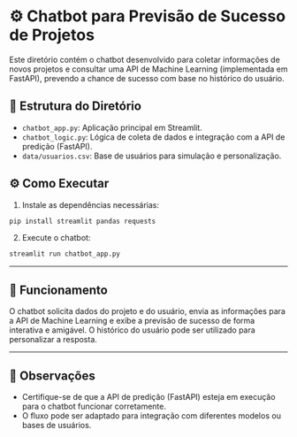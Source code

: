 # ⚙️ Chatbot para Previsão de Sucesso de Projetos

Este diretório contém o chatbot desenvolvido para coletar informações de novos projetos e consultar uma API de Machine Learning (implementada em FastAPI), prevendo a chance de sucesso com base no histórico do usuário.

## 🔷 Estrutura do Diretório

- `chatbot_app.py`: Aplicação principal em Streamlit.
- `chatbot_logic.py`: Lógica de coleta de dados e integração com a API de predição (FastAPI).
- `data/usuarios.csv`: Base de usuários para simulação e personalização.

## ⚙️ Como Executar

1. Instale as dependências necessárias:
```bash
pip install streamlit pandas requests
```

2. Execute o chatbot:
```bash
streamlit run chatbot_app.py
```

---
## 🔹 Funcionamento

O chatbot solicita dados do projeto e do usuário, envia as informações para a API de Machine Learning e exibe a previsão de sucesso de forma interativa e amigável. O histórico do usuário pode ser utilizado para personalizar a resposta.

---
## 🔵 Observações

- Certifique-se de que a API de predição (FastAPI) esteja em execução para o chatbot funcionar corretamente.
- O fluxo pode ser adaptado para integração com diferentes modelos ou bases de usuários.
